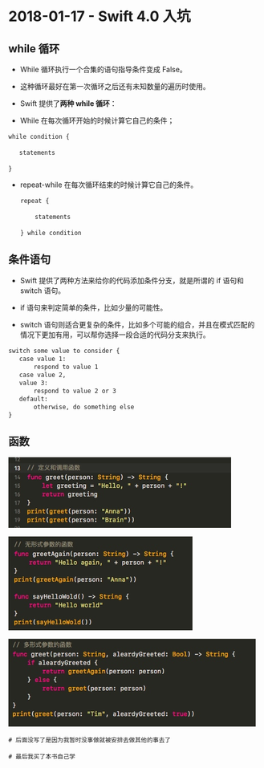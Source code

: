 # 2018-01-17 - Swift 4.0 入坑
<!-----

layout: post
title: "Swift 4.0 入坑"
date: 2018.01.17
tag: iOS 总结

--- --> 
## while 循环
- While 循环执行一个合集的语句指导条件变成 False。

- 这种循环最好在第一次循环之后还有未知数量的遍历时使用。

- Swift 提供了**两种 while 循环**：
 - While 在每次循环开始的时候计算它自己的条件；

 ```
while condition {
 
    statements
 
 } 
 ```
 - repeat-while 在每次循环结束的时候计算它自己的条件。 

    ```
    repeat {
    
        statements
    
    } while condition
    ```
## 条件语句
- Swift 提供了两种方法来给你的代码添加条件分支，就是所谓的 if 语句和 switch 语句。

- if 语句来判定简单的条件，比如少量的可能性。 

- switch 语句则适合更复杂的条件，比如多个可能的组合，并且在模式匹配的情况下更加有用，可以帮你选择一段合适的代码分支来执行。

 ```
 switch some value to consider {
    case value 1:
        respond to value 1
    case value 2,
    value 3:
        respond to value 2 or 3
    default:
        otherwise, do something else
}
 ```

## 函数
 ![](media/15161529183966/15161605953833.jpg)

![](media/15161529183966/15161608207008.jpg)

![](media/15161529183966/15161608383775.jpg)


```
# 后面没写了是因为我暂时没事做就被安排去做其他的事去了

# 最后我买了本书自己学
```



